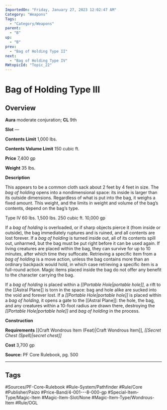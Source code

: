 ```yaml
---
ImportedOn: "Friday, January 27, 2023 12:02:47 AM"
Category: "Weapons"
Tags:
  - "Category/Weapons"
parent:
  - "B"
up:
  - "B"
prev:
  - "Bag of Holding Type II"
next:
  - "Bag of Holding Type IV"
RWtopicId: "Topic_22"
---
```

# Bag of Holding Type III
## Overview
**Aura** moderate conjuration; **CL** 9th

**Slot** —

**Contents Limit** 1,000 lbs.

**Contents Volume Limit** 150 cubic ft.

**Price** 7,400 gp

**Weight** 35 lbs.

**Description**

This appears to be a common cloth sack about 2 feet by 4 feet in size. The *bag of holding* opens into a nondimensional space: its inside is larger than its outside dimensions. Regardless of what is put into the bag, it weighs a fixed amount. This weight, and the limits in weight and volume of the bag’s contents, depend on the bag’s type.

Type IV 60 lbs. 1,500 lbs. 250 cubic ft. 10,000 gp

If a *bag of holding* is overloaded, or if sharp objects pierce it (from inside or outside), the bag immediately ruptures and is ruined, and all contents are lost forever. If a *bag of holding* is turned inside out, all of its contents spill out, unharmed, but the bag must be put right before it can be used again. If living creatures are placed within the bag, they can survive for up to 10 minutes, after which time they suffocate. Retrieving a specific item from a *bag of holding* is a move action, unless the bag contains more than an ordinary backpack would hold, in which case retrieving a specific item is a full-round action. Magic items placed inside the bag do not offer any benefit to the character carrying the bag. 

If a *bag of holding* is placed within a *[[Portable Hole|portable hole]],* a rift to the [[Astral Plane]] is torn in the space: bag and hole alike are sucked into the void and forever lost. If a *[[Portable Hole|portable hole]]* is placed within a *bag of holding,* it opens a gate to the [[Astral Plane]]: the hole, the bag, and any creatures within a 10-foot radius are drawn there, destroying the *[[Portable Hole|portable hole]]* and *bag of holding* in the process.

**Construction**

**Requirements** [[Craft Wondrous Item (Feat)|Craft Wondrous Item]], *[[Secret Chest (Spell)|secret chest]]*

**Cost** 3,700 gp 

**Source:** PF Core Rulebook, pg. 500


---
## Tags
#Sources/PF-Core-Rulebook #Rule-System/Pathfinder #Rule/Core #Publisher/Paizo #Price-Band/4-001---8-000-gp #Special-Item-Type/Magic-Item #Magic-Item-Slot/None #Magic-Item-Type/Wondrous-Item #Rule/OGL

